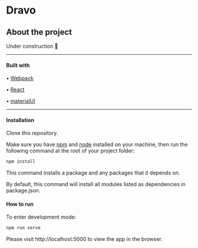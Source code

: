 # Dravo

## About the project

Under construction :tractor:

---

#### Built with

• [Webpack](https://webpack.js.org/)

• [React](https://reactjs.org/)

• [materialUI](https://material-ui.com/)

---

#### Installation

Clone this repository.

Make sure you have [npm](https://www.npmjs.com/) and [node](https://nodejs.org/en/) installed on your machine, then run the following command at the root of your project folder:

```bash
npm install
```

This command installs a package and any packages that it depends on.

By default, this command will install all modules listed as dependencies in package.json.

#### How to run

To enter development mode:

```bash
npm run serve
```

Please visit http://localhost:5000 to view the app in the browser.

